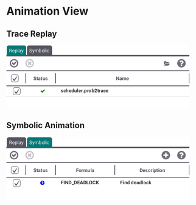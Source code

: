 # Animation View
## <a id="Trace"> Trace Replay </a>
![Trace](../screenshots/Animation/Replay.png)
## <a id="Symbolic"> Symbolic Animation </a> 
![Symbolic](../screenshots/Animation/Symbolic.png)

